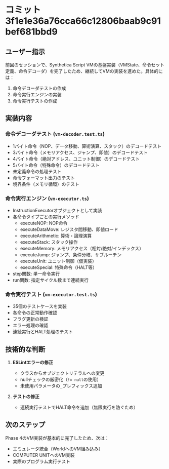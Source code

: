 # コミット 3f1e1e36a76cca66c12806baab9c91bef681bbd9

## ユーザー指示

前回のセッションで、Synthetica Script VMの基盤実装（VMState、命令セット定義、命令デコーダ）を完了したため、継続してVMの実装を進めた。具体的には：

1. 命令デコーダテストの作成
2. 命令実行エンジンの実装
3. 命令実行テストの作成

## 実装内容

### 命令デコーダテスト (`vm-decoder.test.ts`)

- 1バイト命令（NOP、データ移動、算術演算、スタック）のデコードテスト
- 3バイト命令（メモリアクセス、ジャンプ、即値）のデコードテスト
- 4バイト命令（絶対アドレス、ユニット制御）のデコードテスト
- 5バイト命令（特殊命令）のデコードテスト
- 未定義命令の処理テスト
- 命令フォーマット出力のテスト
- 境界条件（メモリ循環）のテスト

### 命令実行エンジン (`vm-executor.ts`)

- InstructionExecutorオブジェクトとして実装
- 各命令タイプごとの実行メソッド
  - executeNOP: NOP命令
  - executeDataMove: レジスタ間移動、即値ロード
  - executeArithmetic: 算術・論理演算
  - executeStack: スタック操作
  - executeMemory: メモリアクセス（相対/絶対/インデックス）
  - executeJump: ジャンプ、条件分岐、サブルーチン
  - executeUnit: ユニット制御（仮実装）
  - executeSpecial: 特殊命令（HALT等）
- step関数: 単一命令実行
- run関数: 指定サイクル数まで連続実行

### 命令実行テスト (`vm-executor.test.ts`)

- 35個のテストケースを実装
- 各命令の正常動作確認
- フラグ更新の検証
- エラー処理の確認
- 連続実行とHALT処理のテスト

## 技術的な判断

1. **ESLintエラーの修正**
   - クラスからオブジェクトリテラルへの変更
   - nullチェックの厳密化（`!= null`の使用）
   - 未使用パラメータの`_`プレフィックス追加

2. **テストの修正**
   - 連続実行テストでHALT命令を追加（無限実行を防ぐため）

## 次のステップ

Phase 4のVM実装が基本的に完了したため、次は：

- エミュレータ統合（WorldへのVM組み込み）
- COMPUTER UNITへのVM実装
- 実際のプログラム実行テスト
